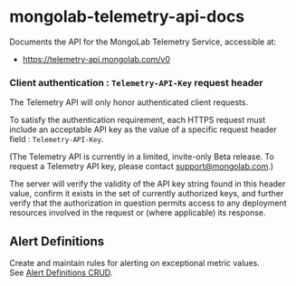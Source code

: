 # mongolab-telemetry-api-docs

Documents the API for the MongoLab Telemetry Service, 
accessible at:

* https://telemetry-api.mongolab.com/v0


### Client authentication : `Telemetry-API-Key` request header

The Telemetry API will only honor authenticated client requests. 

To satisfy the authentication requirement, each HTTPS request must include an acceptable API key as the value of a specific request header field : `Telemetry-API-Key`.

(The Telemetry API is currently in a limited, invite-only Beta release.  To request a Telemetry API key, please contact [support@mongolab.com](mailto:support@mongolab.com).)

The server will verify the validity of the API key string found in this header value, confirm it exists in the set of currently authorized keys, and further verify that the authorization in question permits access to any deployment resources involved in the request or (where applicable) its response.



## Alert Definitions

Create and maintain rules for alerting on exceptional metric values.  
See [Alert Definitions CRUD](alerts.md).
